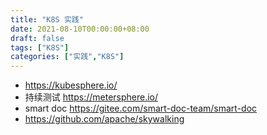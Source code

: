```yaml
---
title: "K8S 实践"
date: 2021-08-10T00:00:00+08:00
draft: false
tags: ["K8S"]
categories: ["实践","K8S"]
---
```


- https://kubesphere.io/
- 持续测试 https://metersphere.io/
- smart doc https://gitee.com/smart-doc-team/smart-doc
- https://github.com/apache/skywalking
